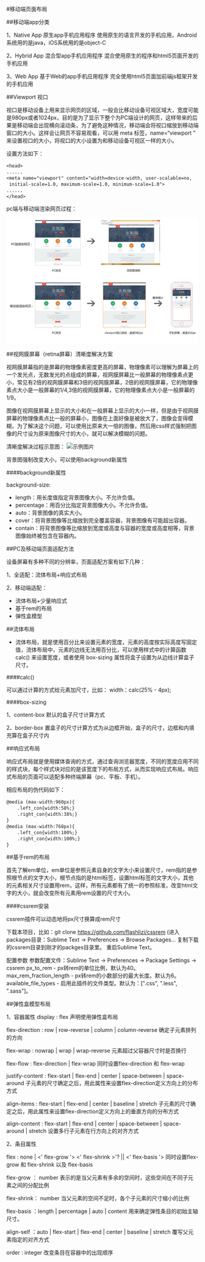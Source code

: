 #移动端页面布局


##移动端app分类

1、Native App 原生app手机应用程序
使用原生的语言开发的手机应用，Android系统用的是java，iOS系统用的是object-C

2、Hybrid App 混合型app手机应用程序
混合使用原生的程序和html5页面开发的手机应用

3、Web App 基于Web的app手机应用程序
完全使用html5页面加前端js框架开发的手机应用

##Viewport 视口

视口是移动设备上用来显示网页的区域，一般会比移动设备可视区域大，宽度可能是980px或者1024px，目的是为了显示下整个为PC端设计的网页，这样带来的后果是移动端会出现横向滚动条，为了避免这种情况，移动端会将视口缩放到移动端窗口的大小。这样会让网页不容易观看，可以用 meta 标签，name=“viewport ” 来设置视口的大小，将视口的大小设置为和移动设备可视区一样的大小。

设置方法如下：

```
<head>
......
<meta name="viewport" content="width=device-width, user-scalable=no,
 initial-scale=1.0, maximum-scale=1.0, minimum-scale=1.0">
......
</head>
```


pc端与移动端渲染网页过程：

![示例图片](/assets/8888.jpg)

##视网膜屏幕（retina屏幕）清晰度解决方案

视网膜屏幕指的是屏幕的物理像素密度更高的屏幕，物理像素可以理解为屏幕上的一个发光点，无数发光的点组成的屏幕，视网膜屏幕比一般屏幕的物理像素点更小，常见有2倍的视网膜屏幕和3倍的视网膜屏幕，2倍的视网膜屏幕，它的物理像素点大小是一般屏幕的1/4,3倍的视网膜屏幕，它的物理像素点大小是一般屏幕的1/9。

图像在视网膜屏幕上显示的大小和在一般屏幕上显示的大小一样，但是由于视网膜屏幕的物理像素点比一般的屏幕小，图像在上面好像是被放大了，图像会变得模糊，为了解决这个问题，可以使用比原来大一倍的图像，然后用css样式强制把图像的尺寸设为原来图像尺寸的大小，就可以解决模糊的问题。

清晰度解决过程示意图：
![
示例图片](/assets/8889.jpg)

背景图强制改变大小，可以使用background新属性

####background新属性 

background-size:

 - length：用长度值指定背景图像大小。不允许负值。
 - percentage：用百分比指定背景图像大小。不允许负值。
 - auto：背景图像的真实大小。
 - cover：将背景图像等比缩放到完全覆盖容器，背景图像有可能超出容器。
 - contain：将背景图像等比缩放到宽度或高度与容器的宽度或高度相等，背景图像始终被包含在容器内。
 
##PC及移动端页面适配方法

设备屏幕有多种不同的分辨率，页面适配方案有如下几种：

1、全适配：流体布局+响应式布局

2、移动端适配：

 - 流体布局+少量响应式
 - 基于rem的布局
 - 弹性盒模型
 
 
##流体布局

 - 流体布局，就是使用百分比来设置元素的宽度，元素的高度按实际高度写固定值，流体布局中，元素的边线无法用百分比，可以使用样式中的计算函数 calc() 来设置宽度，或者使用 box-sizing 属性将盒子设置为从边线计算盒子尺寸。

####calc() 

可以通过计算的方式给元素加尺寸，比如： width：calc(25% - 4px);

####box-sizing 

1、content-box 默认的盒子尺寸计算方式

2、border-box 置盒子的尺寸计算方式为从边框开始，盒子的尺寸，边框和内填充算在盒子尺寸内

##响应式布局

响应式布局就是使用媒体查询的方式，通过查询浏览器宽度，不同的宽度应用不同的样式块，每个样式块对应的是该宽度下的布局方式，从而实现响应式布局。响应式布局的页面可以适配多种终端屏幕（pc、平板、手机）。

相应布局的伪代码如下：

```
@media (max-width:960px){
    .left_con{width:58%;}
    .right_con{width:38%;}
}
@media (max-width:768px){
    .left_con{width:100%;}
    .right_con{width:100%;}
}
```

##基于rem的布局

首先了解em单位，em单位是参照元素自身的文字大小来设置尺寸，rem指的是参照根节点的文字大小，根节点指的是html标签，设置html标签的文字大小，其他的元素相关尺寸设置用rem，这样，所有元素都有了统一的参照标准，改变html文字的大小，就会改变所有元素用rem设置的尺寸大小。

####cssrem安装

cssrem插件可以动态地将px尺寸换算成rem尺寸

下载本项目，比如：git clone https://github.com/flashlizi/cssrem (进入packages目录：Sublime Text -> Preferences -> Browse Packages... 复制下载的cssrem目录到刚才的packges目录里。 重启Sublime Text。

配置参数 参数配置文件：Sublime Text -> Preferences -> Package Settings -> cssrem px_to_rem - px转rem的单位比例，默认为40。 max_rem_fraction_length - px转rem的小数部分的最大长度。默认为6。 available_file_types - 启用此插件的文件类型。默认为：[".css", ".less", ".sass"]。

##弹性盒模型布局

1、容器属性
display : flex
声明使用弹性盒布局


flex-direction : row | row-reverse | column | column-reverse
确定子元素排列的方向


flex-wrap : nowrap | wrap | wrap-reverse
元素超过父容器尺寸时是否换行


flex-flow : flex-direction | flex-wrap
同时设置flex-direction 和 flex-wrap


justify-content : flex-start | flex-end | center | space-between | space-around
子元素的尺寸确定之后，用此属性来设置flex-direction定义方向上的分布方式


align-items : flex-start | flex-end | center | baseline | stretch
子元素的尺寸确定之后，用此属性来设置flex-direction定义方向上的垂直方向的分布方式


align-content : flex-start | flex-end | center | space-between | space-around | stretch
设置多行子元素在行方向上的对齐方式


2、条目属性


flex : none | <' flex-grow '> <' flex-shrink >'? || <' flex-basis '>
同时设置flex-grow 和 flex-shrink 以及 flex-basis

flex-grow ： number
表示的是当父元素有多余的空间时，这些空间在不同子元素之间的分配比例

flex-shrink： number
当父元素的空间不足时，各个子元素的尺寸缩小的比例

flex-basis ：length | percentage | auto | content
用来确定弹性条目的初始主轴尺寸。

align-self ：auto | flex-start | flex-end | center | baseline | stretch
覆写父元素指定的对齐方式

order : integer
改变条目在容器中的出现顺序

